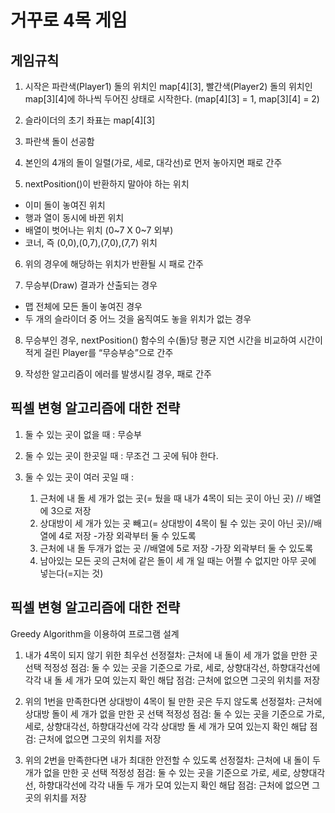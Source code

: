 # 거꾸로 4목 게임

## 게임규칙

1. 시작은 파란색(Player1) 돌의 위치인 map[4][3], 빨간색(Player2) 돌의 위치인 map[3][4]에 하나씩 두어진 상태로 시작한다. (map[4][3] = 1, map[3][4] = 2)

2. 슬라이더의 초기 좌표는 map[4][3]

3. 파란색 돌이 선공함

4. 본인의 4개의 돌이 일렬(가로, 세로, 대각선)로 먼저 놓아지면 패로 간주

5. nextPosition()이 반환하지 말아야 하는 위치
  - 이미 돌이 놓여진 위치
  - 행과 열이 동시에 바뀐 위치
  - 배열이 벗어나는 위치 (0~7 X 0~7 외부)
  - 코너, 즉 (0,0),(0,7),(7,0),(7,7) 위치

6. 위의 경우에 해당하는 위치가 반환될 시 패로 간주

7. 무승부(Draw) 결과가 산출되는 경우
  - 맵 전체에 모든 돌이 놓여진 경우
  - 두 개의 슬라이더 중 어느 것을 움직여도 놓을 위치가 없는 경우

8. 무승부인 경우, nextPosition() 함수의 수(돌)당 평균 지연 시간을 비교하여 시간이 적게 걸린 Player를 “무승부승”으로 간주

9. 작성한 알고리즘이 에러를 발생시킬 경우, 패로 간주


## 픽셀 변형 알고리즘에 대한 전략

1. 둘 수 있는 곳이 없을 때 : 무승부

2. 둘 수 있는 곳이 한곳일 때 : 무조건 그 곳에 둬야 한다.

3. 둘 수 있는 곳이 여러 곳일 때 :
	1) 근처에 내 돌 세 개가 없는 곳(= 뒀을 때 내가 4목이 되는 곳이 아닌 곳) // 배열에 3으로 저장
	2) 상대방이 세 개가 있는 곳 빼고(= 상대방이 4목이 될 수 있는 곳이 아닌 곳)//배열에 4로 저장
		-가장 외곽부터 둘 수 있도록
	3) 근처에 내 돌 두개가 없는 곳 //배열에 5로 저장
		-가장 외곽부터 둘 수 있도록
	4) 남아있는 모든 곳의 근처에 같은 돌이 세 개 일 때는 어쩔 수 없지만 아무 곳에 넣는다(=지는 것)

## 픽셀 변형 알고리즘에 대한 전략
 Greedy Algorithm을 이용하여 프로그램 설계

1. 내가 4목이 되지 않기 위한 최우선
선정절차: 근처에 내 돌이 세 개가 없을 만한 곳 선택
적정성 점검: 둘 수 있는 곳을 기준으로 가로, 세로, 상향대각선, 하향대각선에 각각 내 돌 세 개가 모여 있는지 확인
해답 점검: 근처에 없으면 그곳의 위치를 저장

2. 위의 1번을 만족한다면 상대방이 4목이 될 만한 곳은 두지 않도록
선정절차: 근처에 상대방 돌이 세 개가 없을 만한 곳 선택
적정성 점검: 둘 수 있는 곳을 기준으로 가로, 세로, 상향대각선, 하향대각선에 각각 상대방 돌 세 개가 모여 있는지 확인
해답 점검: 근처에 없으면 그곳의 위치를 저장

3. 위의 2번을 만족한다면 내가 최대한 안전할 수 있도록
선정절차: 근처에 내 돌이 두 개가 없을 만한 곳 선택
적정성 점검: 둘 수 있는 곳을 기준으로 가로, 세로, 상향대각선, 하향대각선에 각각 내돌 두 개가 모여 있는지 확인
해답 점검: 근처에 없으면 그곳의 위치를 저장


